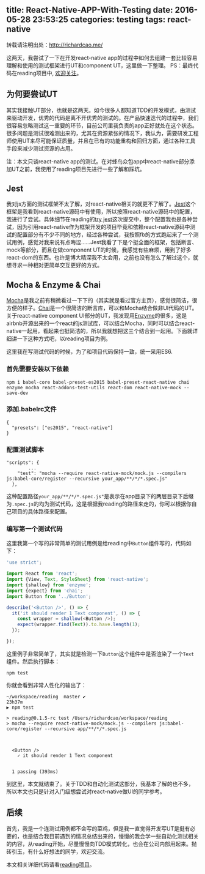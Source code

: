 title: React-Native-APP-With-Testing
date: 2016-05-28 23:53:25
categories:	testing
tags: react-native
---
转载请注明出处：http://richardcao.me/

这两天，我尝试了一下在开发react-native app的过程中如何去组建一套比较容易理解和使用的测试框架进行UT和component UT，这里做一下整理。
PS：最终代码在reading项目中, [欢迎关注](https://github.com/attentiveness/reading)。

## 为何要尝试UT
其实我接触UT部分，也就是这两天。如今很多人都知道TDD的开发模式，由测试来驱动开发，优秀的代码是离不开优秀的测试的。在产品快速迭代的过程中，我们很容易忽略测试这一重要的环节，目前公司里我负责的app正好就处在这个状态。很多问题是测试很难测出来的，尤其在资源紧张的情况下，我认为，需要研发工程师使用UT来尽可能保证质量，并且在已有的功能重构和回归方面，通过各种工具手段来减少测试资源的占用。

注：本文只谈react-native app的测试。在对蜂鸟众包app中react-native部分添加UT之前，我使用了reading项目先进行一些了解和踩坑。

## Jest
我对js方面的测试框架不太了解，对react-native相关的就更不了解了。[Jest](https://facebook.github.io/jest/)这个框架是我看到react-native源码中有使用，所以按照react-native源码中的配置，我进行了尝试。具体细节在reading的[try jest](https://github.com/attentiveness/reading/commit/b38b3f325ec504bf41971f2085311ac7b56ef9c9)这次提交中，整个配置我也是各种尝试，因为引用react-native作为框架开发的项目毕竟和依赖react-native源码中测试的配置部分有不少不同的地方，经过各种尝试，我按照fb的方式跑起来了一个测试用例，感觉对我来说有点晦涩……Jest我看了下是个挺全面的框架，包括断言、mock等部分，而且在做component UT的时候，我感觉有些麻烦，用到了好多react-dom的东西。也许是博大精深我不太会用，之前也没有怎么了解过这个，就想寻求一种相对更简单交互更好的方式。

## Mocha & Enzyme & Chai
[Mocha](https://mochajs.org/)是我之前有稍微看过一下下的（其实就是看过官方主页），感觉很简洁，很方便的样子。[Chai](http://chaijs.com/)是一个很简洁的断言库，可以和Mocha结合做非UI代码的UT。关于react-native component UI部分的UT，我发现用[Enzyme](https://github.com/airbnb/enzyme)的很多，这是airbnb开源出来的一个react的js测试库，可以结合Mocha，同时可以结合react-native一起用，看起来也挺简洁的，所以我就想把这三个结合到一起用。下面就详细讲一下这种方式吧，以reading项目为例。

这里我在写测试代码的时候，为了和项目代码保持一致，统一采用ES6.

### 首先需要安装以下依赖

```shell
npm i babel-core babel-preset-es2015 babel-preset-react-native chai enzyme mocha react-addons-test-utils react-dom react-native-mock --save-dev
```
### 添加.babelrc文件

```
{
  "presets": ["es2015", "react-native"]
}

```

### 配置测试脚本

```
"scripts": {
		...
    "test": "mocha --require react-native-mock/mock.js --compilers js:babel-core/register --recursive your_app/**/*/*.spec.js"
  },
```
这种配置路径`your_app/**/*/*.spec.js"`是表示在app目录下的两层目录下后缀为`.spec.js`的均为测试代码，这是根据我reading的路径来走的，你可以根据你自己项目的具体路径来配置。

### 编写第一个测试代码
这里我第一个写的非常简单的测试用例是给reading中`Button`组件写的，代码如下：

```JavaScript
'use strict';

import React from 'react';
import {View, Text, StyleSheet} from 'react-native';
import {shallow} from 'enzyme';
import {expect} from 'chai';
import Button from '../Button';

describe('<Button />', () => {
  it('it should render 1 Text component', () => {
    const wrapper = shallow(<Button />);
    expect(wrapper.find(Text)).to.have.length(1);
  });

});
```
这里例子非常简单了，其实就是检测一下`Button`这个组件中是否渲染了一个`Text`组件。然后执行脚本：

```
npm test
```
你就会看到非常人性化的输出了：

```
~/workspace/reading  master ✔                                                                                23h37m
▶ npm test

> reading@0.1.5-rc test /Users/richardcao/workspace/reading
> mocha --require react-native-mock/mock.js --compilers js:babel-core/register --recursive app/**/*/*.spec.js



  <Button />
    ✓ it should render 1 Text component


  1 passing (393ms)
```
到这里，本文就结束了。关于TDD和自动化测试这部分，我基本了解的也不多，所以本文也只是针对入门级想尝试对react-native做UI的同学参考。

## 后续
首先，我是一个连测试用例都不会写的菜鸡，但是我一直觉得开发写UT是挺有必要的，也是结合我目前遇到的情况总结出来的，慢慢的我会学一些自动化测试相关的内容，从reading开始，尽量慢慢向TDD模式转化，也会在公司内部用起来。抛砖引玉，有什么好想法的同学，欢迎交流。

本文相关详细代码请看[reading项目](https://github.com/attentiveness/reading)。